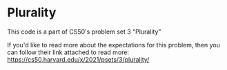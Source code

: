 # Plurality
This code is a part of CS50's problem set 3 "Plurality"  

If you'd like to read more about the expectations for this problem, then you can follow their link attached to read more: https://cs50.harvard.edu/x/2021/psets/3/plurality/

